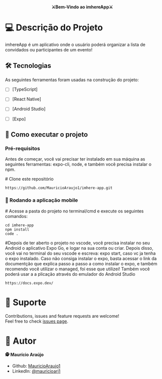 <h4 align="center" dir="auto">⚔Bem-Vindo ao imhereApp⚔</h4>

# 💻 Descrição do Projeto

imhereApp é um aplicativo onde o usuário poderá organizar a lista de convidados ou participantes de um evento!

## 🛠 Tecnologias

As seguintes ferramentas foram usadas na construção do projeto:

- [ ] [TypeScript]
- [ ] [React Native]
- [ ] [Android Studio]
- [ ] [Expo]



## 🚀 Como executar o projeto

<h3>Pré-requisitos</h3>
Antes de começar, você vai precisar ter instalado em sua máquina as seguintes ferramentas: expo-cli, node, e também você precisa instalar o npm.


<span class="pl-c"><span class="pl-c">#</span> Clone este repositório</span>
```
https://github.com/MauricioAraujo1/imhere-app.git
```

<h3>🧭 Rodando a aplicação mobile</h3>

<span class="pl-c"><span class="pl-c">#</span> Acesse a pasta do projeto no terminal/cmd e execute os seguintes comandos:</span>

```
cd imhere-app
npm install
code .

```
<span class="pl-c"><span class="pl-c">#</span>Depois de ter aberto o projeto no vscode, você precisa instalar no seu Android o aplicativo Expo Go, e logar na sua conta ou criar. Depois disso, você vai no terminal do seu vscode e escreva: expo start, caso vc ja tenha o expo instalado. Caso não consiga instalar o expo, basta acessar o link da documentção que explica passo a passo a como instalar o expo, e também recomendo você utilizar o managed, foi esse que utilizei! Também você poderá usar a a plicação através do emulador do Android Studio</span>

```
https://docs.expo.dev/
```

# 🤝 Suporte 
Contributions, issues and feature requests are welcome!<br />Feel free to check [issues page](https://github.com/MauricioAraujo1/imhere-app/issues).

# 👤 Autor
**🕵 Maurício Araújo**

* Github: [MauricioAraujo1](https://github.com/MauricioAraujo1)
* LinkedIn: [@mauricioarj1](https://linkedin.com/in/mauricioarj1)
